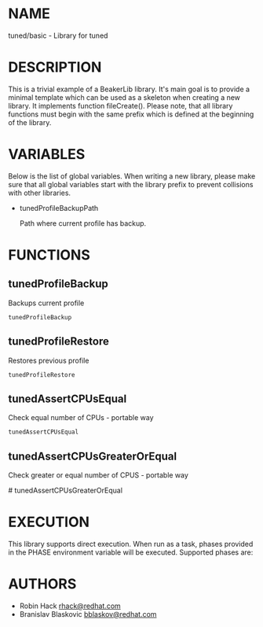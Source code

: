 # NAME

tuned/basic - Library for tuned

# DESCRIPTION

This is a trivial example of a BeakerLib library. It's main goal
is to provide a minimal template which can be used as a skeleton
when creating a new library. It implements function fileCreate().
Please note, that all library functions must begin with the same
prefix which is defined at the beginning of the library.

# VARIABLES

Below is the list of global variables. When writing a new library,
please make sure that all global variables start with the library
prefix to prevent collisions with other libraries.

- tunedProfileBackupPath

    Path where current profile has backup.

# FUNCTIONS

## tunedProfileBackup

Backups current profile

    tunedProfileBackup

## tunedProfileRestore

Restores previous profile

    tunedProfileRestore

## tunedAssertCPUsEqual

Check equal number of CPUs - portable way

    tunedAssertCPUsEqual

## tunedAssertCPUsGreaterOrEqual

Check greater or equal number of CPUS - portable way

\#    tunedAssertCPUsGreaterOrEqual

# EXECUTION

This library supports direct execution. When run as a task, phases
provided in the PHASE environment variable will be executed.
Supported phases are:

# AUTHORS

- Robin Hack <rhack@redhat.com>
- Branislav Blaskovic <bblaskov@redhat.com>
